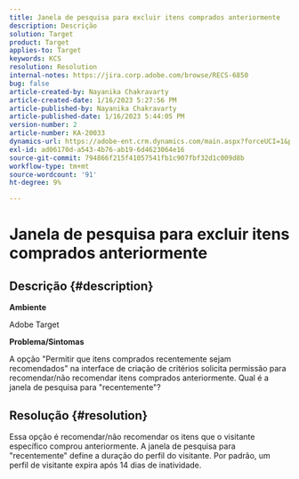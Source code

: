 ```yaml
---
title: Janela de pesquisa para excluir itens comprados anteriormente
description: Descrição
solution: Target
product: Target
applies-to: Target
keywords: KCS
resolution: Resolution
internal-notes: https://jira.corp.adobe.com/browse/RECS-6850
bug: false
article-created-by: Nayanika Chakravarty
article-created-date: 1/16/2023 5:27:56 PM
article-published-by: Nayanika Chakravarty
article-published-date: 1/16/2023 5:44:05 PM
version-number: 2
article-number: KA-20033
dynamics-url: https://adobe-ent.crm.dynamics.com/main.aspx?forceUCI=1&pagetype=entityrecord&etn=knowledgearticle&id=95df8119-c395-ed11-aad1-6045bd006149
exl-id: ad06170d-a543-4b76-ab19-6d4623064e16
source-git-commit: 794866f215f41057541fb1c907fbf32d1c009d8b
workflow-type: tm+mt
source-wordcount: '91'
ht-degree: 9%

---
```


# Janela de pesquisa para excluir itens comprados anteriormente

## Descrição {#description}


<b>Ambiente</b>

Adobe Target

<b>Problema/Sintomas</b>

A opção &quot;Permitir que itens comprados recentemente sejam recomendados&quot; na interface de criação de critérios solicita permissão para recomendar/não recomendar itens comprados anteriormente. Qual é a janela de pesquisa para &quot;recentemente&quot;?


## Resolução {#resolution}


Essa opção é recomendar/não recomendar os itens que o visitante específico comprou anteriormente. A janela de pesquisa para &quot;recentemente&quot; define a duração do perfil do visitante. Por padrão, um perfil de visitante expira após 14 dias de inatividade.
